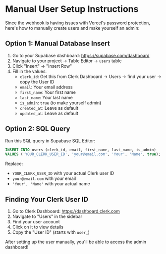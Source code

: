# Manual User Setup Instructions

Since the webhook is having issues with Vercel's password protection, here's how to manually create users and make yourself an admin:

## Option 1: Manual Database Insert

1. Go to your Supabase dashboard: https://supabase.com/dashboard
2. Navigate to your project → Table Editor → `users` table
3. Click "Insert" → "Insert Row"
4. Fill in the values:
   - `clerk_id`: Get this from Clerk Dashboard → Users → find your user → copy the User ID
   - `email`: Your email address
   - `first_name`: Your first name
   - `last_name`: Your last name
   - `is_admin`: `true` (to make yourself admin)
   - `created_at`: Leave as default
   - `updated_at`: Leave as default

## Option 2: SQL Query

Run this SQL query in Supabase SQL Editor:

```sql
INSERT INTO users (clerk_id, email, first_name, last_name, is_admin)
VALUES ('YOUR_CLERK_USER_ID', 'your@email.com', 'Your', 'Name', true);
```

Replace:
- `YOUR_CLERK_USER_ID` with your actual Clerk user ID
- `your@email.com` with your email
- `'Your', 'Name'` with your actual name

## Finding Your Clerk User ID

1. Go to Clerk Dashboard: https://dashboard.clerk.com
2. Navigate to "Users" in the sidebar
3. Find your user account
4. Click on it to view details
5. Copy the "User ID" (starts with `user_`)

After setting up the user manually, you'll be able to access the admin dashboard!